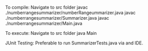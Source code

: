 To compile:
Navigate to src folder 
javac ./numberrangesummarizer/numberRangeummarizer.java 
javac ./numberrangesummarizer/Summarizer.java 
javac ./numberrangesummarizer/Main.java

To execute: 
Navigate to src folder 
java Main

JUnit Testing: 
Preferable to run SummarizerTests.java via and IDE.
